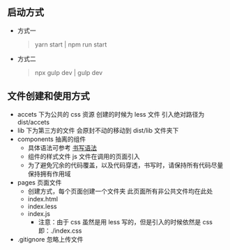 ## 启动方式

- 方式一
  > yarn start | npm run start
- 方式二
  > npx gulp dev | gulp dev

## 文件创建和使用方式

- accets 下为公共的 css 资源 创建的时候为 less 文件 引入绝对路径为 dist/accets
- lib 下为第三方的文件 会原封不动的移动到 dist/lib 文件夹下
- components 抽离的组件
  - 具体语法可参考 [书写语法](https://www.npmjs.com/package/gulp-file-include)
  - 组件的样式文件 js 文件在调用的页面引入
  - 为了避免冗余的代码覆盖，以及代码穿透，书写时，请保持所有代码尽量保持拥有作用域
- pages 页面文件
  - 创建方式，每个页面创建一个文件夹 此页面所有非公共文件均在此处
  - index.html
  - index.less
  - index.js
    - 注意：由于 css 虽然是用 less 写的，但是引入的时候依然是 css 即：./index.css
- .gitignore 忽略上传文件
